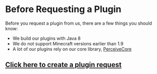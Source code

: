 # Before Requesting a Plugin
Before you request a plugin from us, there are a few things you should know:
- We build our plugins with Java 8
- We do not support Minecraft versions earlier than 1.9
- A lot of our plugins rely on our core library, [PerceiveCore](https://www.github.com/PerceiveDev/PerceiveCore/)


## [Click here to create a plugin request](https://github.com/PerceiveDev/PerceiveRequests/issues/new?title=My%20Amazing%20Plugin%20Request)
